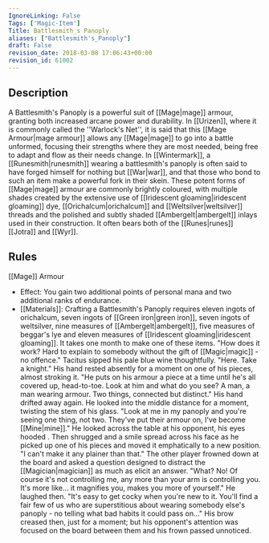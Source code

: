 ```yaml
---
IgnoreLinking: False
Tags: ['Magic-Item']
Title: Battlesmith_s Panoply
aliases: ["Battlesmith's_Panoply"]
draft: False
revision_date: 2018-03-08 17:06:43+00:00
revision_id: 61002
---
```


## Description
A Battlesmith's Panoply is a powerful suit of [[Mage|mage]] armour, granting both increased arcane power and durability. In [[Urizen]], where it is commonly called the ''Warlock's Net'', it is said that this [[Mage Armour|mage armour]] allows any [[Mage|mage]] to go into a battle unformed, focusing their strengths where they are most needed, being free to adapt and flow as their needs change. In [[Wintermark]], a [[Runesmith|runesmith]] wearing a battlesmith's panoply is often said to have forged himself for nothing but [[War|war]], and that those who bond to such an item make a powerful fork in their skein.
These potent forms of [[Mage|mage]] armour are commonly brightly coloured, with multiple shades created by the extensive use of [[Iridescent gloaming|iridescent gloaming]] dye, [[Orichalcum|orichalcum]] and [[Weltsilver|weltsilver]] threads and the polished and subtly shaded [[Ambergelt|ambergelt]] inlays used in their construction. It often bears both of the [[Runes|runes]] [[Jotra]] and [[Wyr]].
## Rules
[[Mage]] Armour
* Effect: You gain two additional points of personal mana and two additional ranks of endurance.
* [[Materials]]: Crafting a Battlesmith's Panoply requires eleven ingots of orichalcum, seven ingots of [[Green iron|green iron]], seven ingots of weltsilver, nine measures of [[Ambergelt|ambergelt]], five measures of beggar's lye and eleven measures of [[Iridescent gloaming|iridescent gloaming]]. It takes one month to make one of these items.
"How does it work? Hard to explain to somebody without the gift of [[Magic|magic]] - no offence." Tacitus sipped his pale blue wine thoughtfully. 
"Here.  Take a knight." His hand rested absently for a moment on one of his pieces, almost stroking it. "He puts on his armour a piece at a time until he's all covered up, head-to-toe.  Look at him and what do you see?  A man, a man wearing armour. Two things, connected but distinct."
His hand drifted away again. He looked into the middle distance for a moment, twisting the stem of his glass. 
"Look at me in my panoply and you're seeing one thing, not two. They've put their armour on, I've become [[Mine|mine]]."
He looked across the table at his opponent, his eyes hooded . Then shrugged and a smile spread across his face as he picked up one of his pieces and moved it emphatically to a new position.
"I can't make it any plainer than that."
The other player frowned down at the board and asked a question designed to distract the [[Magician|magician]] as much as elicit an answer.
"What? No!  Of course it's not controlling me, any more than your arm is controlling you. It's more like... it magnifies you, makes you more of yourself." He laughed then. "It's easy to get cocky when you're new to it.  You'll find a fair few of us who are superstitious about wearing somebody else's panoply - no telling what bad habits it could pass on..."
His brow creased then, just for a moment; but his opponent's attention was focused on the board between them and his frown passed unnoticed.